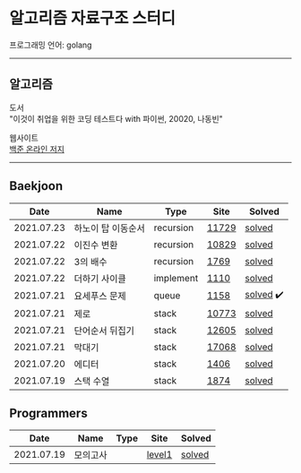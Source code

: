 # 알고리즘 자료구조 스터디

프로그래밍 언어: golang

---

## 알고리즘

도서  
"이것이 취업을 위한 코딩 테스트다 with 파이썬, 20020, 나동빈"

웹사이트  
[백준 온라인 저지](https://www.acmicpc.net/)

---

## Baekjoon

| Date | Name |Type| Site | Solved |
| ---- | ---- |---- |---- | ------ |
| 2021.07.23 | 하노이 탑 이동순서 |recursion| [11729](https://www.acmicpc.net/problem/11729) | [solved](https://github.com/jinsuSang/golang-algorithm/blob/main/AL/boj/tag/recursion/11729/boj11729.go) |
|   2021.07.22 |  이진수 변환  | recursion |  [10829](https://www.acmicpc.net/problem/10829)    |     [solved](https://github.com/jinsuSang/golang-algorithm/blob/main/AL/boj/tag/recursion/10829/boj10829.go)  |
|   2021.07.22 |  3의 배수  | recursion |  [1769](https://www.acmicpc.net/problem/1769)    |     [solved](https://github.com/jinsuSang/golang-algorithm/blob/main/AL/boj/tag/recursion/1769/boj1769.go)  |
|   2021.07.22 |  더하기 사이클  | implement |  [1110](https://www.acmicpc.net/problem/1110)    |     [solved](https://github.com/jinsuSang/golang-algorithm/blob/main/AL/boj/tag/implement/1110/boj1110.go)  |
|   2021.07.21 |  요세푸스 문제   | queue |  [1158](https://www.acmicpc.net/problem/1158)    |     [solved](https://github.com/jinsuSang/golang-algorithm/blob/main/AL/boj/tag/queue/boj1158.go) :heavy_check_mark:   |
|   2021.07.21 |  제로   | stack |  [10773](https://www.acmicpc.net/problem/10773)    |     [solved](https://github.com/jinsuSang/golang-algorithm/blob/main/AL/boj/tag/stack/10773/boj10773.go)   |
|   2021.07.21 |  단어순서 뒤집기   | stack |  [12605](https://www.acmicpc.net/problem/12605)    |     [solved](https://github.com/jinsuSang/golang-algorithm/blob/main/AL/boj/tag/stack/12605/boj12605.go)   |
|   2021.07.21 |  막대기 | stack |  [17068](https://www.acmicpc.net/problem/17608)    |     [solved](https://github.com/jinsuSang/golang-algorithm/blob/main/AL/boj/tag/stack/17608/boj17608.go)   |
|   2021.07.20 |  에디터   | stack |  [1406](https://www.acmicpc.net/problem/1874)    |     [solved](https://github.com/jinsuSang/golang-algorithm/blob/main/AL/boj/tag/stack/1874/boj1406.go)   |
|   2021.07.19 |    스택 수열 | stack  |  [1874](https://www.acmicpc.net/problem/1874)    |     [solved](https://github.com/jinsuSang/golang-algorithm/blob/main/AL/boj/tag/stack/1874/boj1874.go)   |

## Programmers

| Date | Name |Type| Site | Solved |
| ---- | ---- | ----|---- | ------ |
|   2021.07.19   |  모의고사    | | [level1](https://programmers.co.kr/learn/courses/30/lessons/42840)    |     [solved](https://github.com/jinsuSang/golang-algorithm/blob/main/AL/programmers/level1/%EB%AA%A8%EC%9D%98%EA%B3%A0%EC%82%AC.go)   |
